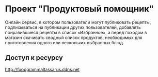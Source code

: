 # Проект "Продуктовый помощник"

Онлайн сервис, в котором пользователи могут публиковать рецепты, подписываться на публикации других пользователей, добавлять понравившиеся рецепты в список «Избранное», а перед походом в магазин скачивать сводный список продуктов, необходимых для приготовления одного или нескольких выбранных блюд.

## Доступ к ресурсу
http://foodgrammaltassarus.ddns.net